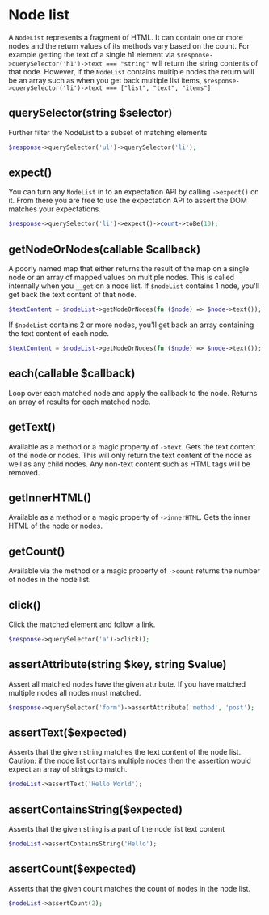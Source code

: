 # Node list
A `NodeList` represents a fragment of HTML. It can contain one or more nodes and
the return values of its methods vary based on the count. For example getting the text
of a single h1 element via `$response->querySelector('h1')->text === "string"` will return the string
contents of that node. However, if the `NodeList` contains multiple nodes the return
will be an array such as when you get back multiple list items, `$response->querySelector('li')->text === ["list", "text", "items"]`

## querySelector(string $selector)
Further filter the NodeList to a subset of matching elements
```php
$response->querySelector('ul')->querySelector('li');
```

## expect()
You can turn any `NodeList` in to an expectation API by calling `->expect()` on it. From there
you are free to use the expectation API to assert the DOM matches your expectations.
```php
$response->querySelector('li')->expect()->count->toBe(10);
```

## getNodeOrNodes(callable $callback)
A poorly named map that either returns the result of the map on
a single node or an array of mapped values on multiple nodes.
This is called internally when you `__get` on a node list.
If `$nodeList` contains 1 node, you'll get back the text content
of that node.
```php
$textContent = $nodeList->getNodeOrNodes(fn ($node) => $node->text()); // string
```
If `$nodeList` contains 2 or more nodes, you'll get back an array
containing the text content of each node.
```php
$textContent = $nodeList->getNodeOrNodes(fn ($node) => $node->text()); // array
```

## each(callable $callback)
Loop over each matched node and apply the callback to the node. Returns
an array of results for each matched node.

## getText()
Available as a method or a magic property of `->text`. Gets the text content of the node or nodes. This
will only return the text content of the node as well as any child nodes. Any non-text content such as
HTML tags will be removed.

## getInnerHTML()
Available as a method or a magic property of `->innerHTML`. Gets the inner HTML of the node or nodes.

## getCount()
Available via the method or a magic property of `->count` returns
the number of nodes in the node list.

## click()
Click the matched element and follow a link.
```php
$response->querySelector('a')->click();
```

## assertAttribute(string $key, string $value)
Assert all matched nodes have the given attribute. If you have matched multiple nodes
all nodes must matched.
```php
$response->querySelector('form')->assertAttribute('method', 'post');
```

## assertText($expected)
Asserts that the given string matches the text content of the node list.
Caution: if the node list contains multiple nodes then the assertion
would expect an array of strings to match.
```php
$nodeList->assertText('Hello World');
```

## assertContainsString($expected)
Asserts that the given string is a part of the node list text content
```php
$nodeList->assertContainsString('Hello');
```

## assertCount($expected)
Asserts that the given count matches the count of nodes in the node list.
```php
$nodeList->assertCount(2);
```